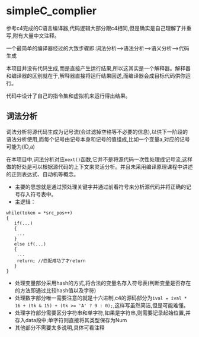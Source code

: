 # simpleC_complier

参考c4完成的C语言编译器,代码逻辑大部分跟c4相同,但是确实是自己理解了并重写,附有大量中文注释。

一个最简单的编译器经过的大致步骤即:词法分析-->语法分析-->语义分析-->代码生成

本项目并没有代码生成,而是直接产生运行结果,所以这其实是一个解释器。解释器和编译器的区别就在于,解释器直接将运行结果回送,而编译器会成目标代码供你运行。

代码中设计了自己的指令集和虚拟机来运行得出结果。

## 词法分析

词法分析将源代码生成为记号流(会过滤掉空格等不必要的信息),以供下一阶段的语法分析使用,而每个记号由记号本身和记号的值组成,比如一个变量a,对应的记号可能为(ID,a)
 
在本项目中,词法分析对应`next()`函数,它并不是将源代码一次性处理成记号流,这样做的好处是可以根据源代码的上下文来灵活分析。并且未采用编译原理课程中讲述的正则表达式、自动机等概念。
- 主要的思想就是通过预处理关键字并通过前看符号来分析源代码并将正确的记号存入符号表中。
- 主逻辑：
```
while(token = *src_pos++)
{ 
   if(...)
   {
    ...
   }
   else if(...)
   {
    ...
    return; //匹配成功了才return
   }
}
```
- 处理变量部分采用hash的方式,将合法的变量名存入符号表(判断变量是否存在的方法即通过比较hash值以及字符)
- 处理数字部分唯一需要注意的就是十六进制,c4的源码部分为`ival = ival * 16 + (tk & 15) + (tk >= 'A' ? 9 : 0);`,这样写虽然简洁,但是可能难懂。
- 处理字符部分需要区分字符串和单字符,如果是字符串,则需要记录起始位置,并存入data段中;单字符则直接将其类型保存为Num
- 其他部分不需要太多说明,具体可看注释

